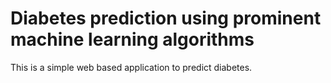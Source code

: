 # Diabetes prediction using prominent machine learning algorithms

This is a simple web based application to predict diabetes.
